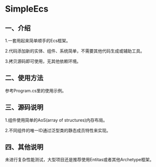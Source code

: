 # SimpleEcs

## 一、介绍

1.一套用起来简单顺手的Ecs框架。

2.代码添加新的实体、组件、系统简单，不需要其他代码生成或辅助工具。

3.拷贝源码即可使用，无其他依赖环境。

## 二、使用方法

参考Program.cs里的使用示例。

## 三、源码说明

1.组件使用简单的AoS(array of structures)内存布局。

2.不同组件的唯一ID通过泛型类的静态成员特性来实现。

## 四、其他说明

未进行复杂性能测试，大型项目还是推荐使用Entitas或者其他Archetype框架。